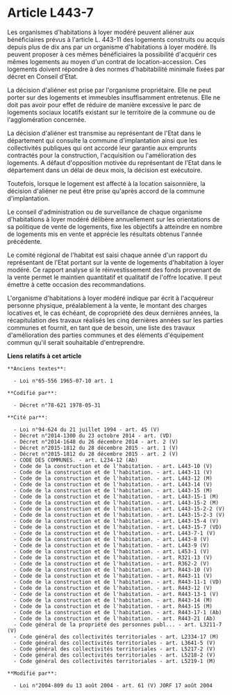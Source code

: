 # Article L443-7

Les organismes d'habitations à loyer modéré peuvent aliéner aux bénéficiaires prévus à l'article L. 443-11 des logements
construits ou acquis depuis plus de dix ans par un organisme d'habitations à loyer modéré. Ils peuvent proposer à ces mêmes
bénéficiaires la possibilité d'acquérir ces mêmes logements au moyen d'un contrat de location-accession. Ces logements
doivent répondre à des normes d'habitabilité minimale fixées par décret en Conseil d'Etat.

La décision d'aliéner est prise par l'organisme propriétaire. Elle ne peut porter sur des logements et immeubles
insuffisamment entretenus. Elle ne doit pas avoir pour effet de réduire de manière excessive le parc de logements sociaux
locatifs existant sur le territoire de la commune ou de l'agglomération concernée.

La décision d'aliéner est transmise au représentant de l'Etat dans le département qui consulte la commune d'implantation
ainsi que les collectivités publiques qui ont accordé leur garantie aux emprunts contractés pour la construction,
l'acquisition ou l'amélioration des logements. A défaut d'opposition motivée du représentant de l'Etat dans le département
dans un délai de deux mois, la décision est exécutoire.

Toutefois, lorsque le logement est affecté à la location saisonnière, la décision d'aliéner ne peut être prise qu'après
accord de la commune d'implantation.

Le conseil d'administration ou de surveillance de chaque organisme d'habitations à loyer modéré délibère annuellement sur les
orientations de sa politique de vente de logements, fixe les objectifs à atteindre en nombre de logements mis en vente et
apprécie les résultats obtenus l'année précédente.

Le comité régional de l'habitat est saisi chaque année d'un rapport du représentant de l'Etat portant sur la vente de
logements d'habitation à loyer modéré. Ce rapport analyse si le réinvestissement des fonds provenant de la vente permet le
maintien quantitatif et qualitatif de l'offre locative. Il peut émettre à cette occasion des recommandations.

L'organisme d'habitations à loyer modéré indique par écrit à l'acquéreur personne physique, préalablement à la vente, le
montant des charges locatives et, le cas échéant, de copropriété des deux dernières années, la récapitulation des travaux
réalisés les cinq dernières années sur les parties communes et fournit, en tant que de besoin, une liste des travaux
d'amélioration des parties communes et des éléments d'équipement commun qu'il serait souhaitable d'entreprendre.

**Liens relatifs à cet article**

	**Anciens textes**:

	  - Loi n°65-556 1965-07-10 art. 1

	**Codifié par**:

	  - Décret n°78-621 1978-05-31

	**Cité par**:

	  - Loi n°94-624 du 21 juillet 1994 - art. 45 (V)
	  - Décret n°2014-1300 du 23 octobre 2014 - art. (VD)
	  - Décret n°2014-1648 du 26 décembre 2014 - art. 2 (V)
	  - Décret n°2015-1812 du 28 décembre 2015 - art. 1 (V)
	  - Décret n°2015-1812 du 28 décembre 2015 - art. 2 (V)
	  - CODE DES COMMUNES. - art. L234-12 (Ab)
	  - Code de la construction et de l'habitation. - art. L443-10 (V)
	  - Code de la construction et de l'habitation. - art. L443-11 (V)
	  - Code de la construction et de l'habitation. - art. L443-12 (M)
	  - Code de la construction et de l'habitation. - art. L443-14 (V)
	  - Code de la construction et de l'habitation. - art. L443-15 (M)
	  - Code de la construction et de l'habitation. - art. L443-15-1 (M)
	  - Code de la construction et de l'habitation. - art. L443-15-2 (M)
	  - Code de la construction et de l'habitation. - art. L443-15-2-2 (V)
	  - Code de la construction et de l'habitation. - art. L443-15-2-3 (V)
	  - Code de la construction et de l'habitation. - art. L443-15-4 (V)
	  - Code de la construction et de l'habitation. - art. L443-15-7 (VD)
	  - Code de la construction et de l'habitation. - art. L443-7-1 (V)
	  - Code de la construction et de l'habitation. - art. L443-8 (V)
	  - Code de la construction et de l'habitation. - art. L443-9 (V)
	  - Code de la construction et de l'habitation. - art. L453-1 (V)
	  - Code de la construction et de l'habitation. - art. R321-13 (V)
	  - Code de la construction et de l'habitation. - art. R362-2 (V)
	  - Code de la construction et de l'habitation. - art. R443-10 (V)
	  - Code de la construction et de l'habitation. - art. R443-11 (V)
	  - Code de la construction et de l'habitation. - art. R443-11-1 (VD)
	  - Code de la construction et de l'habitation. - art. R443-12 (V)
	  - Code de la construction et de l'habitation. - art. R443-13-1 (V)
	  - Code de la construction et de l'habitation. - art. R443-14 (M)
	  - Code de la construction et de l'habitation. - art. R443-15 (M)
	  - Code de la construction et de l'habitation. - art. R443-17-1 (Ab)
	  - Code de la construction et de l'habitation. - art. R443-21 (Ab)
	  - Code général de la propriété des personnes publ... - art. L3211-7 (V)
	  - Code général des collectivités territoriales - art. L2334-17 (M)
	  - Code général des collectivités territoriales - art. L3641-5 (V)
	  - Code général des collectivités territoriales - art. L5217-2 (V)
	  - Code général des collectivités territoriales - art. L5218-2 (V)
	  - Code général des collectivités territoriales - art. L5219-1 (M)

	**Modifié par**:

	  - Loi n°2004-809 du 13 août 2004 - art. 61 (V) JORF 17 août 2004
